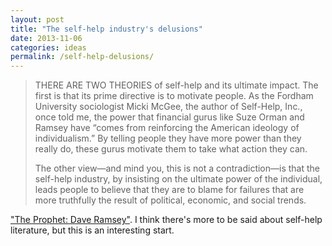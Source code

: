 ```yaml
---
layout: post
title: "The self-help industry's delusions"
date: 2013-11-06
categories: ideas
permalink: /self-help-delusions/
---
```


> THERE ARE TWO THEORIES of self-help and its ultimate impact. The first is that its prime directive is to motivate people. As the Fordham University sociologist Micki McGee, the author of Self-Help, Inc., once told me, the power that financial gurus like Suze Orman and Ramsey have “comes from reinforcing the American ideology of individualism.” By telling people they have more power than they really do, these gurus motivate them to take what action they can.
>
> The other view—and mind you, this is not a contradiction—is that the self-help industry, by insisting on the ultimate power of the individual, leads people to believe that they are to blame for failures that are more truthfully the result of political, economic, and social trends.

["The Prophet: Dave Ramsey"](https://psmag.com/social-justice/prophet-dave-ramsey-personal-finance-67269). I think there's more to be said about self-help literature, but this is an interesting start.